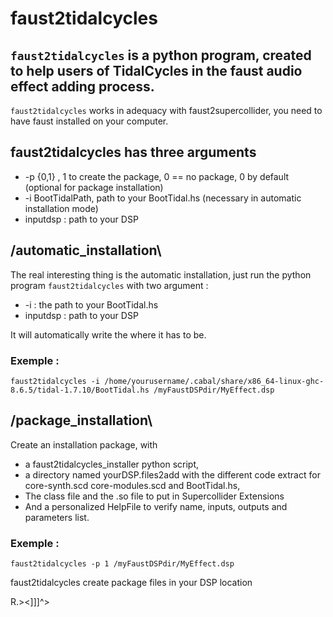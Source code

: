 # faust2tidalcycles
## `faust2tidalcycles` is a python program, created to help users of TidalCycles in the faust audio effect adding process.

`faust2tidalcycles` works in adequacy with faust2supercollider,
you need to have faust installed on your computer.

## faust2tidalcycles has three arguments

* -p {0,1} , 1 to create the package, 0 == no package, 0 by default (optional for package installation)
* -i BootTidalPath, path to your BootTidal.hs (necessary in automatic installation mode)
* inputdsp : path to your DSP

## /automatic_installation\

The real interesting thing is the automatic installation, 
just run the python program `faust2tidalcycles` with two argument :

* -i : the path to your BootTidal.hs
* inputdsp : path to your DSP

It will automatically write the where it has to be. 

### Exemple : 
```faust2tidalcycles -i /home/yourusername/.cabal/share/x86_64-linux-ghc-8.6.5/tidal-1.7.10/BootTidal.hs /myFaustDSPdir/MyEffect.dsp```

## /package_installation\

Create an installation package, with 
* a faust2tidalcycles_installer python script, 
* a directory named yourDSP.files2add with the different code extract for core-synth.scd core-modules.scd and BootTidal.hs, 
* The class file and the .so file to put in Supercollider Extensions  
* And a personalized HelpFile to verify name, inputs, outputs and parameters list. 

### Exemple : 
```faust2tidalcycles -p 1 /myFaustDSPdir/MyEffect.dsp```

faust2tidalcycles create package files in your DSP location

R.><]]]^>
